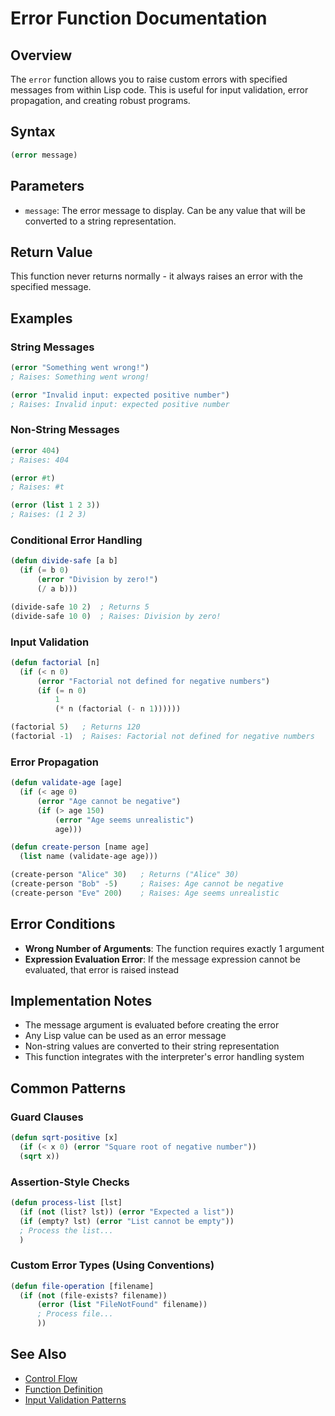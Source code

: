 # Error Function Documentation

## Overview
The `error` function allows you to raise custom errors with specified messages from within Lisp code. This is useful for input validation, error propagation, and creating robust programs.

## Syntax
```lisp
(error message)
```

## Parameters
- `message`: The error message to display. Can be any value that will be converted to a string representation.

## Return Value
This function never returns normally - it always raises an error with the specified message.

## Examples

### String Messages
```lisp
(error "Something went wrong!")
; Raises: Something went wrong!

(error "Invalid input: expected positive number")
; Raises: Invalid input: expected positive number
```

### Non-String Messages
```lisp
(error 404)
; Raises: 404

(error #t)
; Raises: #t

(error (list 1 2 3))
; Raises: (1 2 3)
```

### Conditional Error Handling
```lisp
(defun divide-safe [a b]
  (if (= b 0)
      (error "Division by zero!")
      (/ a b)))

(divide-safe 10 2)  ; Returns 5
(divide-safe 10 0)  ; Raises: Division by zero!
```

### Input Validation
```lisp
(defun factorial [n]
  (if (< n 0)
      (error "Factorial not defined for negative numbers")
      (if (= n 0)
          1
          (* n (factorial (- n 1))))))

(factorial 5)   ; Returns 120
(factorial -1)  ; Raises: Factorial not defined for negative numbers
```

### Error Propagation
```lisp
(defun validate-age [age]
  (if (< age 0)
      (error "Age cannot be negative")
      (if (> age 150)
          (error "Age seems unrealistic")
          age)))

(defun create-person [name age]
  (list name (validate-age age)))

(create-person "Alice" 30)   ; Returns ("Alice" 30)
(create-person "Bob" -5)     ; Raises: Age cannot be negative
(create-person "Eve" 200)    ; Raises: Age seems unrealistic
```

## Error Conditions
- **Wrong Number of Arguments**: The function requires exactly 1 argument
- **Expression Evaluation Error**: If the message expression cannot be evaluated, that error is raised instead

## Implementation Notes
- The message argument is evaluated before creating the error
- Any Lisp value can be used as an error message
- Non-string values are converted to their string representation
- This function integrates with the interpreter's error handling system

## Common Patterns

### Guard Clauses
```lisp
(defun sqrt-positive [x]
  (if (< x 0) (error "Square root of negative number"))
  (sqrt x))
```

### Assertion-Style Checks
```lisp
(defun process-list [lst]
  (if (not (list? lst)) (error "Expected a list"))
  (if (empty? lst) (error "List cannot be empty"))
  ; Process the list...
  )
```

### Custom Error Types (Using Conventions)
```lisp
(defun file-operation [filename]
  (if (not (file-exists? filename))
      (error (list "FileNotFound" filename))
      ; Process file...
      ))
```

## See Also
- [Control Flow](control_flow.md)
- [Function Definition](functions.md)
- [Input Validation Patterns](patterns.md)
